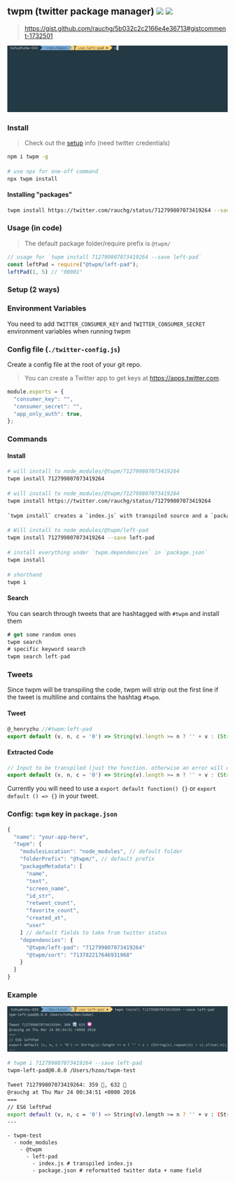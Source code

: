 ## twpm (twitter package manager) [![](https://img.shields.io/npm/v/twpm.svg?style=flat-square)](https://www.npmjs.com/package/twpm) [![](https://img.shields.io/travis/hzoo/twpm/master.svg?style=flat-square)](https://travis-ci.org/hzoo/twpm)

> https://gist.github.com/rauchg/5b032c2c2166e4e36713#gistcomment-1732501

[![](twpm.gif)](https://twitter.com/rauchg/status/712799807073419264)

### Install

> Check out the [setup](#setup) info (need twitter credentials)

```bash
npm i twpm -g

# use npx for one-off command
npx twpm install
```

#### Installing "packages"

```bash
twpm install https://twitter.com/rauchg/status/712799807073419264 --save left-pad
```

### Usage (in code)

> The default package folder/require prefix is `@twpm/`

```js
// usage for `twpm install 712799807073419264 --save left-pad`
const leftPad = require("@twpm/left-pad");
leftPad(1, 5) // "00001"
```

### Setup (2 ways)

### Environment Variables

You need to add `TWITTER_CONSUMER_KEY` and `TWITTER_CONSUMER_SECRET` environment variables when running twpm

### Config file (`./twitter-config.js`)

Create a config file at the root of your git repo.

> You can create a Twitter app to get keys at https://apps.twitter.com.

```js
module.exports = {
  "consumer_key": "",
  "consumer_secret": "",
  "app_only_auth": true,
};
```

### Commands

#### Install

```bash
# will install to node_modules/@twpm/712799807073419264
twpm install 712799807073419264

# will install to node_modules/@twpm/712799807073419264
twpm install https://twitter.com/rauchg/status/712799807073419264

`twpm install` creates a `index.js` with transpiled source and a `package.json` with metadata (including the original source).

# Will install to node_modules/@twpm/left-pad
twpm install 712799807073419264 --save left-pad

# install everything under `twpm.dependencies` in `package.json`
twpm install

# shorthand
twpm i
```

#### Search

You can search through tweets that are hashtagged with `#twpm` and install them

```js
# get some random ones
twpm search
# specific keyword search
twpm search left-pad
```

### Tweets

Since twpm will be transpiling the code, twpm will strip out the first line if the tweet is multiline and contains the hashtag `#twpm`.

#### Tweet

```js
@_henryzhu //#twpm:left-pad
export default (v, n, c = '0') => String(v).length >= n ? '' + v : (String(c).repeat(n) + v).slice(-n);
```

#### Extracted Code

```js
// Input to be transpiled (just the function. otherwise an error will occur with decorators)
export default (v, n, c = '0') => String(v).length >= n ? '' + v : (String(c).repeat(n) + v).slice(-n);
```

Currently you will need to use a `export default function() {}` or `export default () => {}` in your tweet.

### Config: `twpm` key in `package.json`

```js
{
  "name": "your-app-here",
  "twpm": {
    "modulesLocation": "node_modules", // default folder
    "folderPrefix": "@twpm/", // default prefix
    "packageMetadata": [
      "name",
      "text",
      "screen_name",
      "id_str",
      "retweet_count",
      "favorite_count",
      "created_at",
      "user"
    ] // default fields to take from twitter status
    "dependencies": {
      "@twpm/left-pad": "712799807073419264"
      "@twpm/sort": "713782217646931968"
    }
  }
}
```

### Example

![left-pad](left-pad.png)

```bash
# twpm i 712799807073419264 --save left-pad
twpm-left-pad@0.0.0 /Users/hzoo/twpm-test

Tweet 712799807073419264: 359 🔄, 632 💟
@rauchg at Thu Mar 24 00:34:51 +0000 2016
===
// ES6 leftPad
export default (v, n, c = '0') => String(v).length >= n ? '' + v : (String(c).repeat(n) + v).slice(-n);
---
```

```
- twpm-test
  - node_modules
    - @twpm
      - left-pad
        - index.js # transpiled index.js
        - package.json # reformatted twitter data + name field
```
